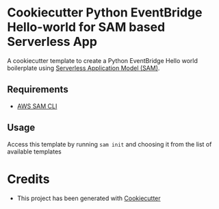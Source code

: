 # Cookiecutter Python EventBridge Hello-world for SAM based Serverless App

A cookiecutter template to create a Python EventBridge Hello world boilerplate using [Serverless Application Model (SAM)](https://github.com/awslabs/serverless-application-model).

## Requirements

* [AWS SAM CLI](https://github.com/awslabs/aws-sam-cli)

## Usage

Access this template by running `sam init` and choosing it from the list of available templates

# Credits

* This project has been generated with [Cookiecutter](https://github.com/audreyr/cookiecutter)
